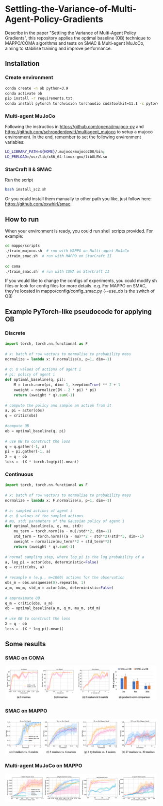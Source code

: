 # Settling-the-Variance-of-Multi-Agent-Policy-Gradients
Describe in the paper "Settling the Variance of Multi-Agent Policy Gradients", this repository applies the optimal baseline (OB) technique to MAPPO/COMA algorithms and tests on SMAC & Multi-agent MuJoCo, aiming to stabilise training and improve performance. 

## Installation
### Create environment
``` Bash
conda create -n ob python=3.9
conda activate ob
pip install -r requirements.txt
conda install pytorch torchvision torchaudio cudatoolkit=11.1 -c pytorch -c nvidia
```

### Multi-agent MuJoCo
Following the instructios in https://github.com/openai/mujoco-py and https://github.com/schroederdewitt/multiagent_mujoco to setup a mujoco environment. In the end, remember to set the following environment variables:
``` Bash
LD_LIBRARY_PATH=${HOME}/.mujoco/mujoco200/bin;
LD_PRELOAD=/usr/lib/x86_64-linux-gnu/libGLEW.so
```
### StarCraft II & SMAC
Run the script
``` Bash
bash install_sc2.sh
```
Or you could install them manually to other path you like, just follow here: https://github.com/oxwhirl/smac.

## How to run
When your environment is ready, you could run shell scripts provided. For example:
``` Bash
cd mappo/scripts
./train_mujoco.sh  # run with MAPPO on Multi-agent MuJoCo
./train_smac.sh  # run with MAPPO on StarCraft II

cd coma
./train_smac.sh  # run with COMA on StarCraft II
```
If you would like to change the configs of experiments, you could modify sh files or look for config files for more details. e.g. For MAPPO on SMAC, they're located in mappo/config/config_smac.py (--use_ob is the switch of OB)

## Example PyTorch-like pseudocode for applying OB

### Discrete
```python
import torch, torch.nn.functional as F

# x: batch of row vectors to normalise to probability mass
normalize = lambda x: F.normalize(x, p=1, dim=-1)

# q: Q values of actions of agent i 
# pi: policy of agent i
def optimal_baseline(q, pi):
    M = torch.norm(pi, dim=-1, keepdim=True) ** 2 + 1 
    xweight = normalize((M - 2 * pi) * pi)
    return (xweight * q).sum(-1)

# compute the policy and sample an action from it
a, pi = actor(obs)
q = critic(obs)

#compute OB
ob = optimal_baseline(q, pi)

# use OB to construct the loss
q = q.gather(-1, a)
pi = pi.gather(-1, a)
X = q - ob
loss = -(X * torch.log(pi)).mean()
```

### Continuous
```python
import torch, torch.nn.functional as F

# x: batch of row vectors to normalise to probability mass
normalize = lambda x: F.normalize(x, p=1, dim=-1)

# a: sampled actions of agent i
# q: Q values of the sampled actions
# mu, std: parameters of the Gaussian policy of agent i
def optimal_baseline(a, q, mu, std):
    mu_term = torch.norm((a - mu)/std**2, dim=-1)
    std_term = torch.norm(((a - mu)**2 - std**2)/std**3, dim=-1)
    xweight = normalize(mu_term**2 + std_term**2)
    return (xweight * q).sum(-1)

# normal sampling step, where log_pi is the log probability of a
a, log_pi = actor(obs, deterministic=False)
q = critic(obs, a)

# resample m (e.g., m=1000) actions for the observation
obs_m = obs.unsqueeze(0).repeat(m, 1)
a_m, mu_m, std_m = actor(obs, deterministic=False)

# approximate OB
q_m = critic(obs, a_m)
ob = optimal_baseline(a_m, q_m, mu_m, std_m)

# use OB to construct the loss
X = q - ob
loss = -(X * log_pi).mean()
```

## Some results

### SMAC on COMA

<img src="plots/coma_smac.png" width="500" >

### SMAC on MAPPO

<img src="plots/mappo_smac.png" width="500" >

### Multi-agent MuJoCo on MAPPO

<img src="plots/mappo_mujoco.png" width="500" >



